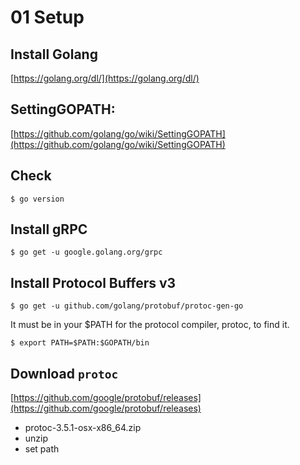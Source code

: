 # 01 Setup

## Install Golang 
[https://golang.org/dl/](https://golang.org/dl/)

## SettingGOPATH: 
[https://github.com/golang/go/wiki/SettingGOPATH](https://github.com/golang/go/wiki/SettingGOPATH)

## Check 
```
$ go version
```

## Install gRPC
```
$ go get -u google.golang.org/grpc
```

## Install Protocol Buffers v3
```
$ go get -u github.com/golang/protobuf/protoc-gen-go
```
It must be in your $PATH for the protocol compiler, protoc, to find it.
```
$ export PATH=$PATH:$GOPATH/bin
```

## Download `protoc`
[https://github.com/google/protobuf/releases](https://github.com/google/protobuf/releases)

- protoc-3.5.1-osx-x86_64.zip
- unzip
- set path